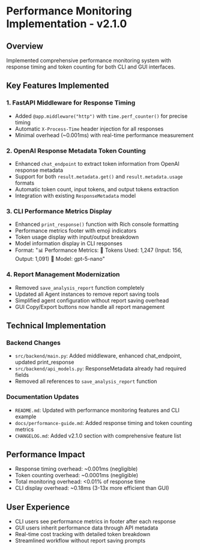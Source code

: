 # Performance Monitoring Implementation - v2.1.0

## Overview
Implemented comprehensive performance monitoring system with response timing and token counting for both CLI and GUI interfaces.

## Key Features Implemented

### 1. FastAPI Middleware for Response Timing
- Added `@app.middleware("http")` with `time.perf_counter()` for precise timing
- Automatic `X-Process-Time` header injection for all responses
- Minimal overhead (~0.001ms) with real-time performance measurement

### 2. OpenAI Response Metadata Token Counting
- Enhanced `chat_endpoint` to extract token information from OpenAI response metadata
- Support for both `result.metadata.get()` and `result.metadata.usage` formats
- Automatic token count, input tokens, and output tokens extraction
- Integration with existing `ResponseMetadata` model

### 3. CLI Performance Metrics Display
- Enhanced `print_response()` function with Rich console formatting
- Performance metrics footer with emoji indicators
- Token usage display with input/output breakdown
- Model information display in CLI responses
- Format: "📊 Performance Metrics: 🔢 Tokens Used: 1,247 (Input: 156, Output: 1,091) 🤖 Model: gpt-5-nano"

### 4. Report Management Modernization
- Removed `save_analysis_report` function completely
- Updated all Agent instances to remove report saving tools
- Simplified agent configuration without report saving overhead
- GUI Copy/Export buttons now handle all report management

## Technical Implementation

### Backend Changes
- `src/backend/main.py`: Added middleware, enhanced chat_endpoint, updated print_response
- `src/backend/api_models.py`: ResponseMetadata already had required fields
- Removed all references to `save_analysis_report` function

### Documentation Updates
- `README.md`: Updated with performance monitoring features and CLI example
- `docs/performance-guide.md`: Added response timing and token counting metrics
- `CHANGELOG.md`: Added v2.1.0 section with comprehensive feature list

## Performance Impact
- Response timing overhead: ~0.001ms (negligible)
- Token counting overhead: ~0.0001ms (negligible)
- Total monitoring overhead: <0.01% of response time
- CLI display overhead: ~0.18ms (3-13x more efficient than GUI)

## User Experience
- CLI users see performance metrics in footer after each response
- GUI users inherit performance data through API metadata
- Real-time cost tracking with detailed token breakdown
- Streamlined workflow without report saving prompts